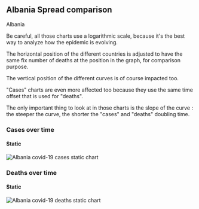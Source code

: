 ## Albania Spread comparison 

Albania



Be careful, all those charts use a logarithmic scale, because it's the best way to analyze how the epidemic is evolving.
 
The horizontal position of the different countries is adjusted to have the same fix number of deaths at the position in the graph, for comparison purpose.

The vertical position of the different curves is of course impacted too.

"Cases" charts are even more affected too because they use the same time offset that is used for "deaths".

The only important thing to look at in those charts is the slope of the curve : the steeper the curve, the shorter the "cases" and "deaths" doubling time.



 
### Cases over time
 
#### Static
![Albania covid-19 cases static chart](https://raw.githubusercontent.com/madlag/coronavirus_study/master/notebooks/graphs/2020-03-20/countries/Albania/2020-03-20_Albania_deaths.png "Albania covid-19 cases static chart")   

 
### Deaths over time
 
#### Static
![Albania covid-19 deaths static chart](https://raw.githubusercontent.com/madlag/coronavirus_study/master/notebooks/graphs/2020-03-20/countries/Albania/2020-03-20_Albania_deaths.png "Albania covid-19 deaths static chart")   

